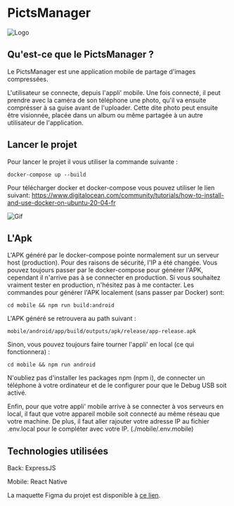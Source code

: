 # PictsManager

![Logo](https://cdn.discordapp.com/attachments/959024336075898903/992883530013102181/telechargement.png)

## Qu'est-ce que le PictsManager ?

<p>
Le PictsManager est une application mobile de partage d'images compressées.

L'utilisateur se connecte, depuis l'appli' mobile.
Une fois connecté, il peut prendre avec la caméra de son téléphone une photo, qu'il va ensuite comprésser à sa guise avant de l'uploader.
Cette dite photo peut ensuite être visionnée, placée dans un album ou même partagée à un autre utilisateur de l'application.
</p>



## Lancer le projet

<p>
Pour lancer le projet il vous utiliser la commande suivante :

```
docker-compose up --build
```

Pour télécharger docker et docker-compose vous pouvez utiliser le lien suivant:
https://www.digitalocean.com/community/tutorials/how-to-install-and-use-docker-on-ubuntu-20-04-fr
</p>

![Gif](https://cdn.discordapp.com/attachments/959024608688885791/994694932344357114/ezgif-3-37f5501a5c.gif)

## L'Apk

<p>
L'APK généré par le docker-compose pointe normalement sur un serveur host (production). Pour des raisons de sécurité, l'IP a été changée. Vous pouvez toujours passer par le docker-compose pour générer l'APK, cependant il n'arrive pas à se connecter en production. Si vous souhaitez vraiment tester en production, n'hésitez pas à me contacter.
Les commandes pour générer l'APK localement (sans passer par Docker) sont:

```
cd mobile && npm run build:android
```

L'APK généré se retrouvera au path suivant :

```
mobile/android/app/build/outputs/apk/release/app-release.apk
```

Sinon, vous pouvez toujours faire tourner l'appli' en local (ce qui fonctionnera) :

```
cd mobile && npm run android
```

N'oubliez pas d'installer les packages npm (npm i), de connecter un téléphone à votre ordinateur et de le configurer pour que le Debug USB soit activé.

Enfin, pour que votre appli' mobile arrive à se connecter à vos serveurs en local, il faut que votre appareil mobile soit connecté au même réseau que votre machine. De plus, il faut aller rajouter votre adresse IP au fichier .env.local pour le compléter avec votre IP. (./mobile/.env.mobile)

</p>

## Technologies utilisées

Back: ExpressJS

Mobile: React Native

La maquette Figma du projet est disponible à [ce lien](https://www.figma.com/file/ZDPlISu98vP9mffcNX090x/PictsManager-App?node-id=224%3A1872).